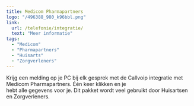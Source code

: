 ```yaml
---
title: Medicom Pharmapartners
logo: "/496388_980_k96bbl.png"
link:
  url: /telefonie/integratie/
  text: "Meer informatie"
tags:
  - "Medicom"
  - "Pharmapartners"
  - "Huisarts"
  - "Zorgverleners"
---
```

Krijg een melding op je PC bij elk gesprek met de Callvoip integratie met Medicom Pharmapartners. Één keer klikken en je<br>
hebt alle gegevens voor je. Dit pakket wordt veel gebruikt door Huisartsen en Zorgverleners.
